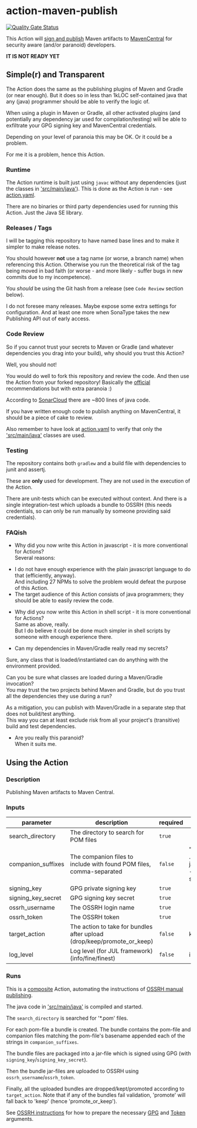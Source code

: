 # action-maven-publish
[![Quality Gate Status](https://sonarcloud.io/api/project_badges/measure?project=jskov_action-maven-publish&metric=alert_status)](https://sonarcloud.io/summary/new_code?id=jskov_action-maven-publish)

This Action will [sign and publish](https://central.sonatype.org/publish/publish-manual/) Maven artifacts to [MavenCentral](https://central.sonatype.org/) for security aware (and/or paranoid) developers.

**IT IS NOT READY YET**

## Simple(r) and Transparent

The Action does the same as the publishing plugins of Maven and Gradle (or near enough).
But it does so in less than 1kLOC self-contained java that any (java) programmer should be able to verify the logic of.

When using a plugin in Maven or Gradle, all other activated plugins (and potentially any dependency jar used for compilation/testing) will be able to exfiltrate your GPG signing key and MavenCentral credentials.

Depending on your level of paranoia this may be OK. Or it could be a problem.

For me it is a problem, hence this Action.

### Runtime

The Action runtime is built just using `javac` without any dependencies (just the classes in ['src/main/java'](./src/main/java)).
This is done as the Action is run - see [action.yaml](./action.yaml).

There are no binaries or third party dependencies used for running this Action. Just the Java SE library.

### Releases / Tags

I will be tagging this repository to have named base lines and to make it simpler to make release notes.

You should however **not** use a tag name (or worse, a branch name) when referencing this Action.
Otherwise you run the theoretical risk of the tag being moved in bad faith (or worse - and more likely - suffer bugs in new commits due to my incompetence).

You *should* be using the Git hash from a release (see `Code Review` section below).

I do not foresee many releases. Maybe expose some extra settings for configuration.
And at least one more when SonaType takes the new Publishing API out of early access.

### Code Review

So if you cannot trust your secrets to Maven or Gradle (and whatever dependencies you drag into your build), why should you trust this Action?

Well, you should not!

You would do well to fork this repository and review the code. And then use the Action from your forked repository!
Basically the [official](https://docs.github.com/en/actions/security-guides/security-hardening-for-github-actions#using-third-party-actions) recommendations but with extra paranoia :)

According to [SonarCloud](https://sonarcloud.io/project/information?id=jskov_action-maven-publish) there are ~800 lines of java code.

If you have written enough code to publish anything on MavenCentral, it should be a piece of cake to review.

Also remember to have look at [action.yaml](./action.yaml) to verify that only the ['src/main/java'](./src/main/java) classes are used.

### Testing

The repository contains both `gradlew` and a build file with dependencies to junit and assertj.

These are **only** used for development. They are not used in the execution of the Action.

There are unit-tests which can be executed without context. 
And there is a single integration-test which uploads a bundle to OSSRH (this needs credentials, so can only be run manually by someone providing said credentials).

### FAQish

* Why did you now write this Action in javascript - it is more conventional for Actions?  
Several reasons:  

 - I do not have enough experience with the plain javascript language to do that (efficiently, anyway).  
 And including 27 NPMs to solve the problem would defeat the purpose of this Action.  
 - The target audience of this Action consists of java programmers; they should be able to easily review the code.

* Why did you now write this Action in shell script - it is more conventional for Actions?  
 Same as above, really.  
 But I do believe it could be done much simpler in shell scripts by someone with enough experience there.

* Can my dependencies in Maven/Gradle really read my secrets?

Sure, any class that is loaded/instantiated can do anything with the environment provided.  

Can you be sure what classes are loaded during a Maven/Gradle invocation?  
You may trust the two projects behind Maven and Gradle, but do you trust all the dependencies they use during a run?

As a mitigation, you can publish with Maven/Gradle in a separate step that does not build/test anything.  
This way you can at least exclude risk from all your project's (transitive) build and test dependencies.

* Are you really this paranoid?  
When it suits me.


## Using the Action

<!-- action-docs-description -->

### Description

Publishing Maven artifacts to Maven Central.

<!-- action-docs-description -->

<!-- action-docs-inputs -->

### Inputs

| parameter | description | required | default |
| --- | --- | --- | --- |
| search_directory   | The directory to search for POM files | `true` | |
| companion_suffixes | The companion files to include with found POM files, comma-separated | `false` | ".jar, .module, -javadoc.jar, -sources.jar" |
| signing_key        | GPG private signing key | `true` | |
| signing_key_secret | GPG signing key secret | `true` | |
| ossrh_username     | The OSSRH login name | `true` | |
| ossrh_token        | The OSSRH token | `true` | |
| target_action      | The action to take for bundles after upload (drop/keep/promote_or_keep) | `false` | keep |
| log_level          | Log level (for JUL framework) (info/fine/finest) | `false` | info |

<!-- action-docs-inputs -->


<!-- action-docs-outputs -->

<!-- action-docs-outputs -->

<!-- action-docs-runs -->

### Runs

This is a [composite](https://docs.github.com/en/actions/creating-actions/creating-a-composite-action) Action, automating the instructions of [OSSRH manual publishing](https://central.sonatype.org/publish/publish-manual/).

The java code in ['src/main/java'](./src/main/java) is compiled and started.

The `search_directory` is searched for '*.pom' files.

For each pom-file a bundle is created. The bundle contains the pom-file and companion files matching the pom-file's basename appended each of the strings in `companion_suffixes`.

The bundle files are packaged into a jar-file which is signed using GPG (with `signing_key`/`signing_key_secret`).

Then the bundle jar-files are uploaded to OSSRH using `ossrh_username`/`ossrh_token`.

Finally, all the uploaded bundles are dropped/kept/promoted according to `target_action`.
Note that if any of the bundles fail validation, 'promote' will fall back to 'keep' (hence 'promote_or_keep').

See [OSSRH instructions](https://central.sonatype.org/register/central-portal/) for how to prepare the necessary [GPG](https://central.sonatype.org/publish/requirements/gpg/) and [Token](https://central.sonatype.org/publish/generate-token/) arguments.

<!-- action-docs-runs -->
